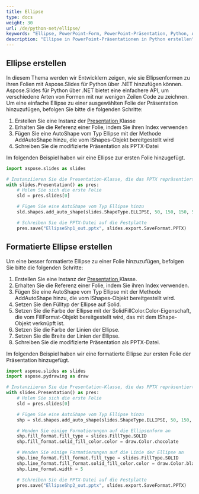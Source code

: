 ```yaml
---
title: Ellipse
type: docs
weight: 30
url: /de/python-net/ellipse/
keywords: "Ellipse, PowerPoint-Form, PowerPoint-Präsentation, Python, Aspose.Slides für Python über .NET"
description: "Ellipse in PowerPoint-Präsentationen in Python erstellen"
---
```



## **Ellipse erstellen**
In diesem Thema werden wir Entwicklern zeigen, wie sie Ellipsenformen zu ihren Folien mit Aspose.Slides für Python über .NET hinzufügen können. Aspose.Slides für Python über .NET bietet eine einfachere API, um verschiedene Arten von Formen mit nur wenigen Zeilen Code zu zeichnen. Um eine einfache Ellipse zu einer ausgewählten Folie der Präsentation hinzuzufügen, befolgen Sie bitte die folgenden Schritte:

1. Erstellen Sie eine Instanz der [Presentation ](https://reference.aspose.com/slides/python-net/aspose.slides/presentation/)Klasse
1. Erhalten Sie die Referenz einer Folie, indem Sie ihren Index verwenden
1. Fügen Sie eine AutoShape vom Typ Ellipse mit der Methode AddAutoShape hinzu, die vom IShapes-Objekt bereitgestellt wird
1. Schreiben Sie die modifizierte Präsentation als PPTX-Datei

Im folgenden Beispiel haben wir eine Ellipse zur ersten Folie hinzugefügt.

```py
import aspose.slides as slides

# Instanziieren Sie die Presentation-Klasse, die das PPTX repräsentiert
with slides.Presentation() as pres:
    # Holen Sie sich die erste Folie
    sld = pres.slides[0]

    # Fügen Sie eine AutoShape vom Typ Ellipse hinzu
    sld.shapes.add_auto_shape(slides.ShapeType.ELLIPSE, 50, 150, 150, 50)

    # Schreiben Sie die PPTX-Datei auf die Festplatte
    pres.save("EllipseShp1_out.pptx", slides.export.SaveFormat.PPTX)
```



## **Formatierte Ellipse erstellen**
Um eine besser formatierte Ellipse zu einer Folie hinzuzufügen, befolgen Sie bitte die folgenden Schritte:

1. Erstellen Sie eine Instanz der [Presentation ](https://reference.aspose.com/slides/python-net/aspose.slides/presentation/)Klasse.
1. Erhalten Sie die Referenz einer Folie, indem Sie ihren Index verwenden.
1. Fügen Sie eine AutoShape vom Typ Ellipse mit der Methode AddAutoShape hinzu, die vom IShapes-Objekt bereitgestellt wird.
1. Setzen Sie den Fülltyp der Ellipse auf Solid.
1. Setzen Sie die Farbe der Ellipse mit der SolidFillColor.Color-Eigenschaft, die vom FillFormat-Objekt bereitgestellt wird, das mit dem IShape-Objekt verknüpft ist.
1. Setzen Sie die Farbe der Linien der Ellipse.
1. Setzen Sie die Breite der Linien der Ellipse.
1. Schreiben Sie die modifizierte Präsentation als PPTX-Datei.

Im folgenden Beispiel haben wir eine formatierte Ellipse zur ersten Folie der Präsentation hinzugefügt.

```py
import aspose.slides as slides
import aspose.pydrawing as draw

# Instanziieren Sie die Presentation-Klasse, die das PPTX repräsentiert
with slides.Presentation() as pres:
    # Holen Sie sich die erste Folie
    sld = pres.slides[0]

    # Fügen Sie eine AutoShape vom Typ Ellipse hinzu
    shp = sld.shapes.add_auto_shape(slides.ShapeType.ELLIPSE, 50, 150, 150, 50)

    # Wenden Sie einige Formatierungen auf die Ellipsenform an
    shp.fill_format.fill_type = slides.FillType.SOLID
    shp.fill_format.solid_fill_color.color = draw.Color.chocolate

    # Wenden Sie einige Formatierungen auf die Linie der Ellipse an
    shp.line_format.fill_format.fill_type = slides.FillType.SOLID
    shp.line_format.fill_format.solid_fill_color.color = draw.Color.black
    shp.line_format.width = 5

    # Schreiben Sie die PPTX-Datei auf die Festplatte
    pres.save("EllipseShp2_out.pptx", slides.export.SaveFormat.PPTX)
```